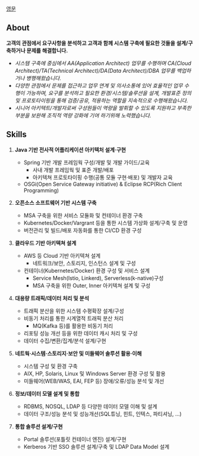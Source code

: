 [영문](README.md)

## About
**고객의 관점에서 요구사항을 분석하고 고객과 함께 시스템 구축에 필요한 것들을 설계/구축하거나 문제를 해결합니다.**

- _시스템 구축에 중심에서 AA(Application Architect) 업무를 수행하며 CA(Cloud Architect)/TA(Technical Architect)/DA(Data Architect)/DBA 업무를 백업하거나 병행해왔습니다._
- _다양한 관점에서 문제를 접근하고 업무 연계 및 의사소통에 있어 효율적인 업무 수행이 가능하며, 요구를 분석하고 필요한 환경/시스템/솔루션을 설계, 개발표준 정의 및 프로토타이핑을 통해 검증/공유, 적용하는 역할을 지속적으로 수행해왔습니다._
- _시니어 아키텍트/개발자로써 구성원들이 역량을 발휘할 수 있도록 지원하고 부족한 부분을 보완해 조직적 역량 강화에 기여 하기위해 노력했습니다._

## Skills
1. **Java 기반 전사적 어플리케이션 아키텍처 설계·구현**
    - Spring 기반 개발 프레임웍  구성/개발 및 개발 가이드/교육
      - 사내 개발 프레임웍 및 표준 개발/배포
      - 아키텍쳐 프로토타이핑 수행(공통 모듈 구현·배포) 및 개발자 교육
   - OSGi(Open Service Gateway initiative) & Eclipse RCP(Rich Client Programming)

2. **오픈소스 소프트웨어 기반 시스템 구축**
    - MSA 구축을 위한 서비스 모듈화 및 컨테이너 환경 구축
    - Kubernetes/Docker/Vargrant 등을 통한 시스템 가상화 설계/구축 및 운영
    - 버전관리 및 빌드/배포 자동화를 통한 CI/CD 환경 구성

3. **클라우드 기반 아키텍쳐 설계**
    - AWS 등 Cloud 기반 아키텍쳐 설계
      - 네트워크/보안, 스토리지, 인스턴스 설계 및 구성
    - 컨테이너(Kubernetes/Docker) 환경 구성 및 서비스 설계
      - Service Mesh(Istio, Linkerd), Serverless(k-native)구성
      - MSA 구축을 위한 Outer, Inner 아키텍쳐 설계 및 구성

4. **대용량 트래픽/데이터 처리 및 분석**
    - 트래픽 분산을 위한 시스템 수평확장 설계/구성
    - 비동기 처리를 통한 시계열적 트래픽 분산 처리
      - MQ(Kafka 등)를 활용한 비동기 처리
    - 리포팅 성능 개선 등을 위한 데이터 캐시 처리 및 구성 
    - 데이터 수집/변환/집계/분석 설계/구현

5. **네트웍·시스템·스토리지·보안 및 미들웨어 솔루션 활용·이해**
    - 시스템 구성 및  환경 구축
    - AIX, HP, Solaris, Linux 및 Windows Server 환경 구성 및 활용
    - 미들웨어(WEB/WAS, EAI, FEP 등) 장애/오류/성능 분석 및 개선

6. **정보/데이터 모델 설계 및 통합**
    - RDBMS, NOSQL, LDAP 등 다양한 데이터 모델 이해 및 설계
    - 데이터 구조/성능 분석 및 성능개선(SQL튜닝, 힌트, 인텍스, 파티셔닝, …)

7. **통합 솔루션 설계/구현**
    - Portal 솔루션(포틀릿 컨테이너 엔진) 설계/구현 
    - Kerberos 기반 SSO 솔루션 설계/구축 및 LDAP Data Model 설계
